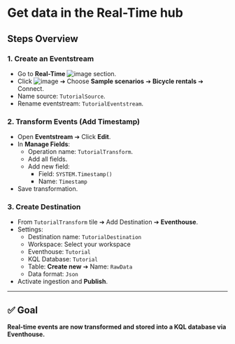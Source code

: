 # Get data in the Real-Time hub
## Steps Overview

### 1. Create an Eventstream
- Go to **Real-Time**  ![image](https://github.com/user-attachments/assets/83d0d115-bd3a-4b1f-8719-a03a0fdd2d3b) section.
- Click ![image](https://github.com/user-attachments/assets/d6e17db3-faaf-456d-8d64-3301b0755170)  ➔ Choose **Sample scenarios** ➔ **Bicycle rentals** ➔ Connect.
- Name source: `TutorialSource`.
- Rename eventstream: `TutorialEventstream`.

### 2. Transform Events (Add Timestamp)
- Open **Eventstream** ➔ Click **Edit**.
- In **Manage Fields**:
  - Operation name: `TutorialTransform`.
  - Add all fields.
  - Add new field:
    - Field: `SYSTEM.Timestamp()`
    - Name: `Timestamp`
- Save transformation.

### 3. Create Destination
- From `TutorialTransform` tile ➔ Add Destination ➔ **Eventhouse**.
- Settings:
  - Destination name: `TutorialDestination`
  - Workspace: Select your workspace
  - Eventhouse: `Tutorial`
  - KQL Database: `Tutorial`
  - Table: **Create new** ➔ Name: `RawData`
  - Data format: `Json`
- Activate ingestion and **Publish**.

---

## ✅ Goal
**Real-time events are now transformed and stored into a KQL database via Eventhouse.**

